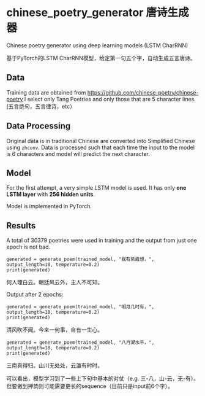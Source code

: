 # chinese_poetry_generator 唐诗生成器
Chinese poetry generator using deep learning models (LSTM CharRNN)

基于PyTorch的LSTM CharRNN模型，给定第一句五个字，自动生成五言唐诗。


## Data
Training data are obtained from https://github.com/chinese-poetry/chinese-poetry
I select only Tang Poetries and only those that are 5 character lines. (五言绝句，五言律诗，etc）

## Data Processing
Original data is in traditional Chinese are converted into Simplified Chinese using `zhconv`.
Data is processed such that each time the input to the model is 6 characters and model will predict the next character.

## Model
For the first attempt, a very simple LSTM model is used. It has only __one LSTM layer__ with __256 hidden units__.

Model is implemented in PyTorch.

## Results
A total of 30379 poetries were used in training and the output from just one epoch is not bad.
```
generated = generate_poem(trained_model, "我有紫霞想，", output_length=18, temperature=0.2)
print(generated)
```
何人理白云。朝廷风云外，主人不可知。

Output after 2 epochs:
```
generated = generate_poem(trained_model, "明月几时有，", output_length=18, temperature=0.2)
print(generated)
```
清风吹不闻。今来一何事，自有一生心。

```
generated = generate_poem(trained_model, "八月湖水平，", output_length=18, temperature=0.2)
print(generated)
```
三南真得归。山川无处处，云瀛有时时。

可以看出，模型学习到了一些上下句中基本的对仗（e.g. 三-八，山-云，无-有）。但要做到押韵则可能需要更长的sequence（目前只是input前6个字）。


